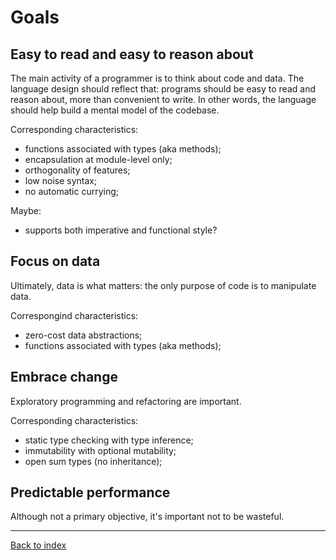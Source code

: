# Goals

## Easy to read and easy to reason about

The main activity of a programmer is to think about code and data. The language
design should reflect that: programs should be easy to read and reason about,
more than convenient to write. In other words, the language should help build a
mental model of the codebase.

Corresponding characteristics:
- functions associated with types (aka methods);
- encapsulation at module-level only;
- orthogonality of features;
- low noise syntax;
- no automatic currying;

Maybe:
- supports both imperative and functional style?


## Focus on data

Ultimately, data is what matters: the only purpose of code is to manipulate data.

Correspongind characteristics:
- zero-cost data abstractions;
- functions associated with types (aka methods);


## Embrace change

Exploratory programming and refactoring are important.

Corresponding characteristics:
- static type checking with type inference;
- immutability with optional mutability;
- open sum types (no inheritance);


## Predictable performance

Although not a primary objective, it's important not to be wasteful.


---
[Back to index](index.md)
